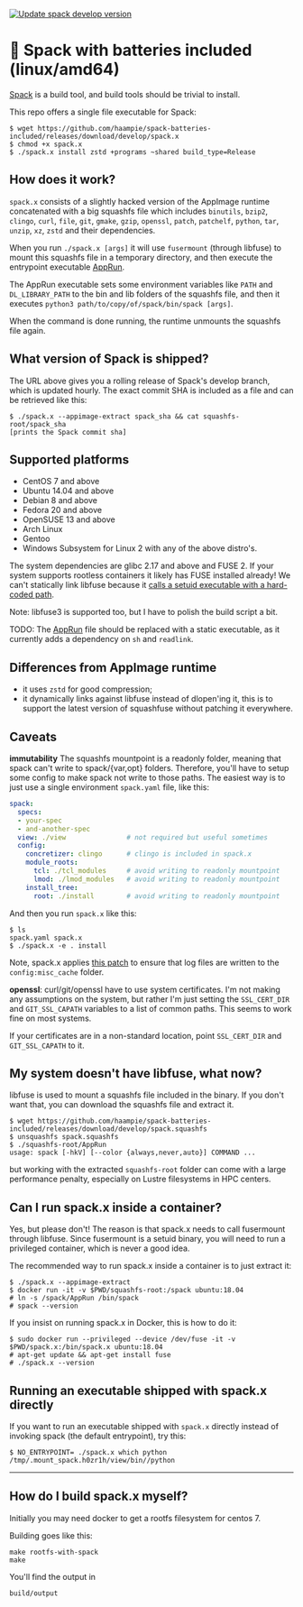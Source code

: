 [![Update spack develop version](https://github.com/haampie/spack-batteries-included/actions/workflows/update-spack.yaml/badge.svg?branch=master)](https://github.com/haampie/spack-batteries-included/actions/workflows/update-spack.yaml)

# 🔋 Spack with batteries included (linux/amd64)

[Spack](https://github.com/spack/spack) is a build tool, and build tools should be trivial to install.

This repo offers a single file executable for Spack:

```console
$ wget https://github.com/haampie/spack-batteries-included/releases/download/develop/spack.x
$ chmod +x spack.x
$ ./spack.x install zstd +programs ~shared build_type=Release
```

## How does it work?
`spack.x` consists of a slightly hacked version of the AppImage runtime concatenated
with a big squashfs file which includes `binutils`, `bzip2`, `clingo`, `curl`, `file`,
`git`, `gmake`, `gzip`, `openssl`, `patch`, `patchelf`, `python`, `tar`, `unzip`, `xz`,
`zstd` and their dependencies.

When you run `./spack.x [args]` it will use `fusermount` (through libfuse) to
mount this squashfs file in a temporary directory, and then execute the
entrypoint executable [AppRun](bootstrap-spack/AppRun).

The AppRun executable sets some environment variables like `PATH` and
`DL_LIBRARY_PATH` to the bin and lib folders of the squashfs file, and then it
executes `python3 path/to/copy/of/spack/bin/spack [args]`.

When the command is done running, the runtime unmounts the squashfs file again.

## What version of Spack is shipped?

The URL above gives you a rolling release of Spack's develop branch, which is updated
hourly. The exact commit SHA is included as a file and can be retrieved like this:

```console
$ ./spack.x --appimage-extract spack_sha && cat squashfs-root/spack_sha
[prints the Spack commit sha]
```

## Supported platforms

- CentOS 7 and above
- Ubuntu 14.04 and above
- Debian 8 and above
- Fedora 20 and above
- OpenSUSE 13 and above
- Arch Linux
- Gentoo
- Windows Subsystem for Linux 2 with any of the above distro's.

The system dependencies are glibc 2.17 and above and FUSE 2. If your system
supports rootless containers it likely has FUSE installed already! We can't
statically link libfuse because it [calls a setuid executable with a hard-coded path](https://github.com/libfuse/libfuse/blob/f4eaff6af0be41f48368213bd72161c2c092a50f/lib/mount.c#L117-L121).

Note: libfuse3 is supported too, but I have to polish the build script a bit.

TODO: The [AppRun](bootstrap-spack/AppRun) file should be replaced with a static executable, as it currently adds a dependency on `sh` and `readlink`.

## Differences from AppImage runtime
- it uses `zstd` for good compression;
- it dynamically links against libfuse instead of dlopen'ing it, this is
  to support the latest version of squashfuse without patching it everywhere.


## Caveats
**immutability** The squashfs mountpoint is a readonly folder, meaning that
spack can't write to spack/{var,opt} folders. Therefore, you'll have to setup
some config to make spack not write to those paths. The easiest way is to just
use a single environment `spack.yaml` file, like this:

```yaml
spack:
  specs:
  - your-spec
  - and-another-spec
  view: ./view               # not required but useful sometimes
  config:
    concretizer: clingo      # clingo is included in spack.x
    module_roots:
      tcl: ./tcl_modules     # avoid writing to readonly mountpoint
      lmod: ./lmod_modules   # avoid writing to readonly mountpoint
    install_tree:
      root: ./install        # avoid writing to readonly mountpoint
```

And then you run `spack.x` like this:

```console
$ ls
spack.yaml spack.x
$ ./spack.x -e . install
```

Note, spack.x applies [this patch](https://github.com/spack/spack/pull/20158/)
to ensure that log files are written to the `config:misc_cache` folder.

**openssl**: curl/git/openssl have to use system certificates. I'm not making any
assumptions on the system, but rather I'm just setting the `SSL_CERT_DIR`
and `GIT_SSL_CAPATH` variables to a list of common paths. This seems to work fine
on most systems.

If your certificates are in a non-standard location, point `SSL_CERT_DIR`
and `GIT_SSL_CAPATH` to it.

## My system doesn't have libfuse, what now?

libfuse is used to mount a squashfs file included in the binary. If you don't
want that, you can download the squashfs file and extract it.

```
$ wget https://github.com/haampie/spack-batteries-included/releases/download/develop/spack.squashfs
$ unsquashfs spack.squashfs
$ ./squashfs-root/AppRun 
usage: spack [-hkV] [--color {always,never,auto}] COMMAND ...
```

but working with the extracted `squashfs-root` folder can come with a large
performance penalty, especially on Lustre filesystems in HPC centers.

## Can I run spack.x inside a container?

Yes, but please don't! The reason is that spack.x needs to call fusermount
through libfuse. Since fusermount is a setuid binary, you will need to run a
privileged container, which is never a good idea.

The recommended way to run spack.x inside a container is to just extract it:

```console
$ ./spack.x --appimage-extract
$ docker run -it -v $PWD/squashfs-root:/spack ubuntu:18.04
# ln -s /spack/AppRun /bin/spack
# spack --version
```

If you insist on running spack.x in Docker, this is how to do it:

```console
$ sudo docker run --privileged --device /dev/fuse -it -v $PWD/spack.x:/bin/spack.x ubuntu:18.04
# apt-get update && apt-get install fuse
# ./spack.x --version
```

## Running an executable shipped with spack.x directly

If you want to run an executable shipped with `spack.x` directly instead
of invoking spack (the default entrypoint), try this:

```console
$ NO_ENTRYPOINT= ./spack.x which python
/tmp/.mount_spack.h0zr1h/view/bin//python
```

--------------------------------------------------------------------------------

## How do I build spack.x myself?

Initially you may need docker to get a rootfs filesystem for centos 7.

Building goes like this:

```console
make rootfs-with-spack
make
```

You'll find the output in

```
build/output
```
